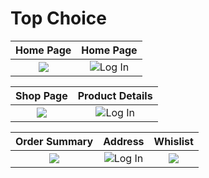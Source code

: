 # Top Choice

Home Page                   | Home Page   
:-------------------------:|:-------------------------:
![](https://user-images.githubusercontent.com/50201920/198085523-52d8f1f6-f113-4f8e-948a-202205b4c335.png) | ![Log In](https://user-images.githubusercontent.com/50201920/198086446-234aa898-0ab3-4c1d-8c11-f02b73695800.png) 


Shop Page                   | Product Details   
:-------------------------:|:-------------------------:
![](https://user-images.githubusercontent.com/50201920/198087357-c56fe426-57d3-4c6b-baa6-63af34258d88.png) | ![Log In](https://user-images.githubusercontent.com/50201920/198087542-449bab5a-373d-45df-bd92-048a1f45f473.png) 

 Order Summary             | Address                   |   Whislist
:-------------------------:|:-------------------------:|:-------------------------:
![](https://user-images.githubusercontent.com/50201920/198088104-9f02c618-f117-4443-9b39-938c9469d5a7.png) | ![Log In](https://user-images.githubusercontent.com/50201920/198088194-484cb616-a097-4e1c-88f9-c232e34f86d8.png) | ![](https://user-images.githubusercontent.com/50201920/198088668-0b1cc877-539d-46b4-bdf6-0d9c37dbe3b5.png)
